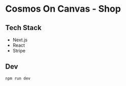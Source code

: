 # Cosmos On Canvas - Shop

## Tech Stack

- Next.js
- React
- Stripe

## Dev

```shell
npm run dev
```
